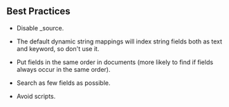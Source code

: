 Best Practices
-

* Disable _source.

* The default dynamic string mappings will index string fields both as text and keyword,
so don't use it.

* Put fields in the same order in documents
(more likely to find if fields always occur in the same order).

* Search as few fields as possible.

* Avoid scripts.
